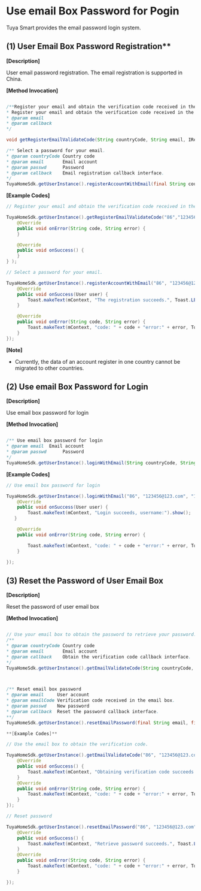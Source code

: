 # Use email Box Password for Pogin

Tuya Smart provides the email password login system.

## (1) User Email Box Password Registration**

**[Description]**

User email password registration. The email registration is supported in China.

**[Method Invocation]**
```java

/**Register your email and obtain the verification code received in the email. 
* Register your email and obtain the verification code received in the email.
* @param email
* @param callback
*/

void getRegisterEmailValidateCode(String countryCode, String email, IResultCallback callback);

/** Select a password for your email.
* @param countryCode Country code
* @param email       Email account
* @param passwd      Password
* @param callback    Email registration callback interface. 
*/
TuyaHomeSdk.getUserInstance().registerAccountWithEmail(final String countryCode, final String email, final String passwd, final IRegisterCallback callback);
```
**[Example Codes]**

```java
// Register your email and obtain the verification code received in the email.

TuyaHomeSdk.getUserInstance().getRegisterEmailValidateCode("86","123456@123.com",new IResultCallback() {
    @Override
    public void onError(String code, String error) {
    }

    @Override
    public void onSuccess() {
    }
} );

// Select a password for your email.

TuyaHomeSdk.getUserInstance().registerAccountWithEmail("86", "123456@123.com","123456","5723", new IRegisterCallback() {
    @Override
    public void onSuccess(User user) {
        Toast.makeText(mContext, "The registration succeeds.", Toast.LENGTH_SHORT).show();
    }

    @Override
    public void onError(String code, String error) {
        Toast.makeText(mContext, "code: " + code + "error:" + error, Toast.LENGTH_SHORT).show();
    }
});
```
**[Note]**

- Currently, the data of an account register in one country cannot be migrated to other countries. 

## (2) Use email Box Password for Login

**[Description]**

Use email box password for login

**[Method Invocation]**
```java

/** Use email box password for login
* @param email  Email account
* @param passwd      Password
*/
TuyaHomeSdk.getUserInstance().loginWithEmail(String countryCode, String email, String passwd, final ILoginCallback callback);
```
**[Example Codes]**

```java
// Use email box password for login

TuyaHomeSdk.getUserInstance().loginWithEmail("86", "123456@123.com", "123123", new ILoginCallback() {
    @Override
    public void onSuccess(User user) {
        Toast.makeText(mContext, "Login succeeds, username:").show();
   }

    @Override
    public void onError(String code, String error) {

        Toast.makeText(mContext, "code: " + code + "error:" + error, Toast.LENGTH_SHORT).show();
    }

});

```
## **(3) Reset the Password of User Email Box** 

**[Description]**

Reset the password of user email box 

**[Method Invocation]**
```java

// Use your email box to obtain the password to retrieve your password.
/**
* @param countryCode Country code
* @param email       Email account
* @param callback    Obtain the verification code callback interface. 
*/
TuyaHomeSdk.getUserInstance().getEmailValidateCode(String countryCode, final String email, final IValidateCallback callback);



/** Reset email box password
* @param email     User account
* @param emailCode Verification code received in the email box.
* @param passwd    New password
* @param callback  Reset the password callback interface. 
**/
TuyaHomeSdk.getUserInstance().resetEmailPassword(final String email, final String emailCode, final String passwd, final IResetPasswordCallback callback);

**[Example Codes]**

// Use the email box to obtain the verification code.

TuyaHomeSdk.getUserInstance().getEmailValidateCode("86", "123456@123.com", new IValidateCallback() {
    @Override
    public void onSuccess() {
        Toast.makeText(mContext, "Obtaining verification code succeeds.", Toast.LENGTH_SHORT).show();
    }
    @Override
    public void onError(String code, String error) {
        Toast.makeText(mContext, "code: " + code + "error:" + error, Toast.LENGTH_SHORT).show();
    }
});

// Reset password

TuyaHomeSdk.getUserInstance().resetEmailPassword("86", "123456@123.com", "123123", new IResetPasswordCallback() {
    @Override
    public void onSuccess() {
        Toast.makeText(mContext, "Retrieve password succeeds.", Toast.LENGTH_SHORT).show();
    }
    @Override
    public void onError(String code, String error) {
        Toast.makeText(mContext, "code: " + code + "error:" + error, Toast.LENGTH_SHORT).show();
    }

});
```